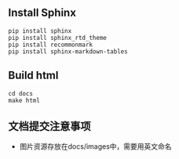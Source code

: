 
## Install Sphinx
```
pip install sphinx
pip install sphinx_rtd_theme
pip install recommonmark
pip install sphinx-markdown-tables
```

## Build html
```
cd docs
make html
```

## 文档提交注意事项
- 图片资源存放在docs/images中，需要用英文命名
